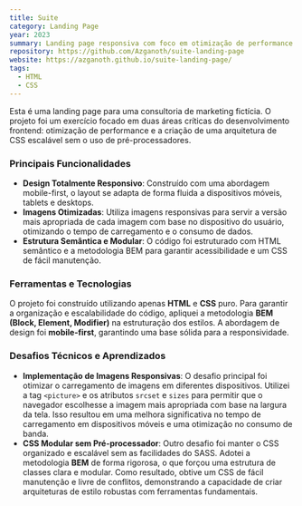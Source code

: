 ```yaml
---
title: Suite
category: Landing Page
year: 2023
summary: Landing page responsiva com foco em otimização de performance através de imagens responsivas.
repository: https://github.com/Azganoth/suite-landing-page
website: https://azganoth.github.io/suite-landing-page/
tags:
  - HTML
  - CSS
---
```


Esta é uma landing page para uma consultoria de marketing fictícia. O projeto foi um exercício focado em duas áreas críticas do desenvolvimento frontend: otimização de performance e a criação de uma arquitetura de CSS escalável sem o uso de pré-processadores.

### Principais Funcionalidades

- **Design Totalmente Responsivo**: Construído com uma abordagem mobile-first, o layout se adapta de forma fluida a dispositivos móveis, tablets e desktops.
- **Imagens Otimizadas**: Utiliza imagens responsivas para servir a versão mais apropriada de cada imagem com base no dispositivo do usuário, otimizando o tempo de carregamento e o consumo de dados.
- **Estrutura Semântica e Modular**: O código foi estruturado com HTML semântico e a metodologia BEM para garantir acessibilidade e um CSS de fácil manutenção.

### Ferramentas e Tecnologias

O projeto foi construído utilizando apenas **HTML** e **CSS** puro. Para garantir a organização e escalabilidade do código, apliquei a metodologia **BEM (Block, Element, Modifier)** na estruturação dos estilos. A abordagem de design foi **mobile-first**, garantindo uma base sólida para a responsividade.

### Desafios Técnicos e Aprendizados

- **Implementação de Imagens Responsivas**: O desafio principal foi otimizar o carregamento de imagens em diferentes dispositivos. Utilizei a tag `<picture>` e os atributos `srcset` e `sizes` para permitir que o navegador escolhesse a imagem mais apropriada com base na largura da tela. Isso resultou em uma melhora significativa no tempo de carregamento em dispositivos móveis e uma otimização no consumo de banda.
- **CSS Modular sem Pré-processador**: Outro desafio foi manter o CSS organizado e escalável sem as facilidades do SASS. Adotei a metodologia **BEM** de forma rigorosa, o que forçou uma estrutura de classes clara e modular. Como resultado, obtive um CSS de fácil manutenção e livre de conflitos, demonstrando a capacidade de criar arquiteturas de estilo robustas com ferramentas fundamentais.
